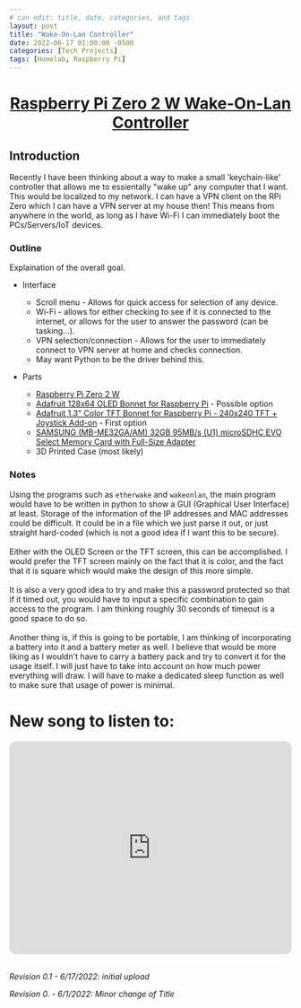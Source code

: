 ```yaml
---
# can edit: title, date, categories, and tags
layout: post
title: "Wake-On-Lan Controller"
date: 2022-06-17 01:00:00 -0500
categories: [Tech Projects]
tags: [Homelab, Raspberry Pi]
---
```


<h1 align="center"><u>Raspberry Pi Zero 2 W Wake-On-Lan Controller</u></h1>

## Introduction
Recently I have been thinking about a way to make a small 'keychain-like' controller that allows me to essientally "wake up" any computer that I want. This would be localized to my network. I can have a VPN client on the RPi Zero which I can have a VPN server at my house then! This means from anywhere in the world, as long as I have Wi-Fi I can immediately boot the PCs/Servers/IoT devices. 

### Outline

Explaination of the overall goal.
 + Interface
    + Scroll menu - Allows for quick access for selection of any device.
    + Wi-Fi - allows for either checking to see if it is connected to the internet, or allows for the user to answer the password (can be tasking...).
    + VPN selection/connection - Allows for the user to immediately connect to VPN server at home and checks connection.
    + May want Python to be the driver behind this.

 + Parts
    + [Raspberry Pi Zero 2 W](https://www.raspberrypi.com/products/raspberry-pi-zero-2-w/)
    + [Adafruit 128x64 OLED Bonnet for Raspberry Pi](https://www.adafruit.com/product/3531) - Possible option
    + [Adafruit 1.3" Color TFT Bonnet for Raspberry Pi - 240x240 TFT + Joystick Add-on](https://www.adafruit.com/product/4506) - First option
    + [SAMSUNG (MB-ME32GA/AM) 32GB 95MB/s (U1) microSDHC EVO Select Memory Card with Full-Size Adapter](https://www.amazon.com/Samsung-MicroSDHC-Adapter-MB-ME32GA-AM/dp/B06XWN9Q99?ref_=ast_sto_dp&th=1)
    + 3D Printed Case (most likely)

### Notes
Using the programs such as `etherwake` and `wakeonlan`, the main program would have to be written in python to show a GUI (Graphical User Interface) at least. Storage of the information of the IP addresses and MAC addresses could be difficult. It could be in a file which we just parse it out, or just straight hard-coded (which is not a good idea if I want this to be secure). 
<br>
<br>
Either with the OLED Screen or the TFT screen, this can be accomplished. I would prefer the TFT screen mainly on the fact that it is color, and the fact that it is square which would make the design of this more simple.
<br>
<br>
It is also a very good idea to try and make this a password protected so that if it timed out, you would have to input a specific combination to gain access to the program. I am thinking roughly 30 seconds of timeout is a good space to do so.
<br>
<br>
Another thing is, if this is going to be portable, I am thinking of incorporating a battery into it and a battery meter as well. I believe that would be more liking as I wouldn't have to carry a battery pack and try to convert it for the usage itself. I will just have to take into account on how much power everything will draw. I will have to make a dedicated sleep function as well to make sure that usage of power is minimal.

# New song to listen to:

<iframe style="border-radius:12px" src="https://open.spotify.com/embed/track/6Rqn2GFlmvmV4w9Ala0I1e?utm_source=generator" width="100%" height="380" frameBorder="0" allowfullscreen="" allow="autoplay; clipboard-write; encrypted-media; fullscreen; picture-in-picture"></iframe>
<br>
<br>

_Revision 0.1 - 6/17/2022: initial upload_
<br>

_Revision 0. - 6/1/2022: Minor change of Title_
<br>